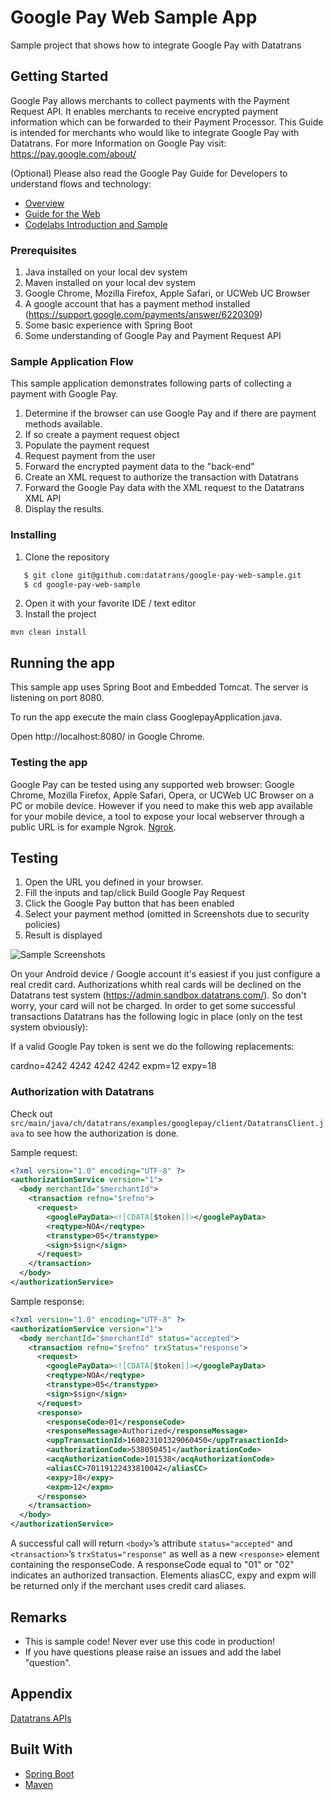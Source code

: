 # Google Pay Web Sample App
Sample project that shows how to integrate Google Pay with Datatrans

## Getting Started

Google Pay allows merchants to collect payments with the Payment Request API. It enables merchants to receive encrypted payment information which can be forwarded to their Payment Processor. This Guide is intended for merchants who would like to integrate Google Pay with Datatrans. For more Information on Google Pay visit: https://pay.google.com/about/

(Optional) Please also read the Google Pay Guide for Developers to understand flows and technology: 
- [Overview](https://developers.google.com/pay/api/)
- [Guide for the Web](https://developers.google.com/pay/api/web/setup)
- [Codelabs Introduction and Sample](https://codelabs.developers.google.com/codelabs/pay-web-checkout/)

### Prerequisites

1. Java installed on your local dev system
2. Maven installed on your local dev system
3. Google Chrome, Mozilla Firefox, Apple Safari, or UCWeb UC Browser
4. A google account that has a payment method installed (https://support.google.com/payments/answer/6220309)
5. Some basic experience with Spring Boot
6. Some understanding of Google Pay and Payment Request API

### Sample Application Flow

This sample application demonstrates following parts of collecting a payment with Google Pay. 

1. Determine if the browser can use Google Pay and if there are payment methods available.
2. If so create a payment request object
3. Populate the payment request
4. Request payment from the user
5. Forward the encrypted payment data to the "back-end"
6. Create an XML request to authorize the transaction with Datatrans
7. Forward the Google Pay data with the XML request to the Datatrans XML API
8. Display the results. 

### Installing

1. Clone the repository
 ```zsh
    $ git clone git@github.com:datatrans/google-pay-web-sample.git
    $ cd google-pay-web-sample
```
2. Open it with your favorite IDE / text editor
3. Install the project

```
mvn clean install
```

## Running the app
This sample app uses Spring Boot and Embedded Tomcat. The server is listening on port 8080. 

To run the app execute the main class GooglepayApplication.java. 

Open http://localhost:8080/ in Google Chrome.

### Testing the app

Google Pay can be tested using any supported web browser: Google Chrome, Mozilla Firefox, Apple Safari, Opera, or UCWeb UC Browser on a PC or mobile device. However if you need to make this web app available for your mobile device, a tool to expose your local webserver through a public URL is for example Ngrok. [Ngrok](https://ngrok.com/). 

## Testing

1. Open the URL you defined in your browser.
2. Fill the inputs and tap/click Build Google Pay Request
3. Click the Google Pay button that has been enabled
4. Select your payment method (omitted in Screenshots due to security policies)
5. Result is displayed

![Sample Screenshots](doc/sample.gif)

On your Android device / Google account it's easiest if you just configure a real credit card. Authorizations whith real cards will be declined on the Datatrans test system (https://admin.sandbox.datatrans.com/). So don't worry, your card will not be charged. In order to get some successful transactions Datatrans has the following logic in place (only on the test system obviously):

If a valid Google Pay token is sent we do the following replacements:

cardno=4242 4242 4242 4242
expm=12
expy=18



### Authorization with Datatrans
Check out `src/main/java/ch/datatrans/examples/googlepay/client/DatatransClient.java` to see how the authorization is done.

Sample request:

```XML
<?xml version="1.0" encoding="UTF-8" ?>
<authorizationService version="1">
  <body merchantId="$merchantId">
    <transaction refno="$refno">
      <request>
        <googlePayData><![CDATA[$token]]></googlePayData>
        <reqtype>NOA</reqtype>
        <transtype>05</transtype>
        <sign>$sign</sign>
      </request>
    </transaction>
  </body>
</authorizationService>
```

Sample response:

```XML
<?xml version="1.0" encoding="UTF-8" ?>
<authorizationService version="1">
  <body merchantId="$merchantId" status="accepted">
    <transaction refno="$refno" trxStatus="response">
      <request>
        <googlePayData><![CDATA[$token]]></googlePayData>
        <reqtype>NOA</reqtype>
        <transtype>05</transtype>
        <sign>$sign</sign>
      </request>
      <response>
        <responseCode>01</responseCode>
        <responseMessage>Authorized</responseMessage>
        <uppTransactionId>160823101329060450</uppTrasactionId>
        <authorizationCode>538050451</authorizationCode>
        <acqAuthorizationCode>101538</acqAuthorizationCode>
        <aliasCC>70119122433810042</aliasCC>
        <expy>18</expy>
        <expm>12</expm>
      </response>
    </transaction>
  </body>
</authorizationService>
```

A successful call will return `<body>`’s attribute `status="accepted"` and `<transaction>`’s `trxStatus="response"` as 
well as a new `<response>` element containing the responseCode. A responseCode equal to "01" or "02" indicates
an authorized transaction. Elements aliasCC, expy and expm will be returned only if the merchant uses credit card aliases.

## Remarks
- This is sample code! Never ever use this code in production! 
- If you have questions please raise an issues and add the label "question".


## Appendix 
[Datatrans APIs](https://www.datatrans.ch/en/technology_apis/technical-documentation)

## Built With

* [Spring Boot ](https://projects.spring.io/spring-boot/) 
* [Maven](https://maven.apache.org/) 
